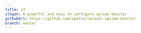 ```yaml
---
title: v3
slogan: A powerful and easy to configure uptime monitor.
githubUrl: https://github.com/spatie/laravel-uptime-monitor
branch: master
---
```

